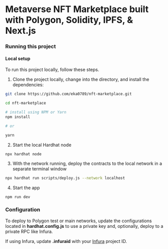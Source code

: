 # Metaverse NFT Marketplace built with Polygon, Solidity, IPFS, & Next.js



### Running this project

#### Local setup

To run this project locally, follow these steps.

1. Clone the project locally, change into the directory, and install the dependencies:

```sh
git clone https://github.com/eka0789/nft-marketplace.git

cd nft-marketplace

# install using NPM or Yarn
npm install

# or

yarn
```

2. Start the local Hardhat node

```sh
npx hardhat node
```

3. With the network running, deploy the contracts to the local network in a separate terminal window

```sh
npx hardhat run scripts/deploy.js --network localhost
```

4. Start the app

```
npm run dev
```

### Configuration

To deploy to Polygon test or main networks, update the configurations located in __hardhat.config.js__ to use a private key and, optionally, deploy to a private RPC like Infura.


If using Infura, update __.infuraid__ with your [Infura](https://infura.io/) project ID.
